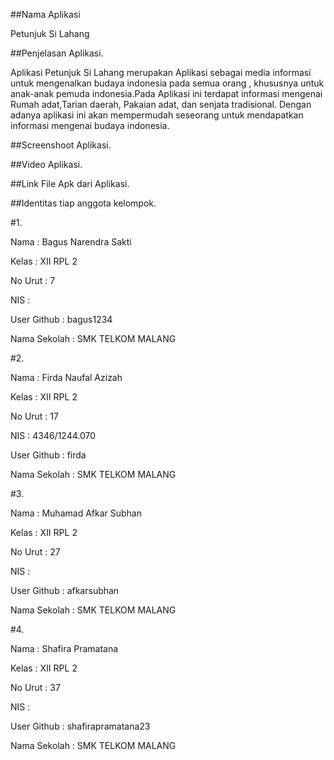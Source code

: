 ##Nama Aplikasi 

Petunjuk Si Lahang

##Penjelasan Aplikasi.

Aplikasi Petunjuk Si Lahang merupakan Aplikasi sebagai media informasi untuk mengenalkan budaya indonesia 
pada semua orang , khususnya untuk anak-anak pemuda indonesia.Pada Aplikasi ini terdapat informasi
mengenai Rumah adat,Tarian daerah, Pakaian adat, dan senjata tradisional. Dengan adanya aplikasi ini akan
mempermudah seseorang untuk mendapatkan informasi mengenai budaya indonesia.

##Screenshoot Aplikasi.


##Video Aplikasi.


##Link File Apk dari Aplikasi.



##Identitas tiap anggota kelompok.

#1.

Nama         : Bagus Narendra Sakti

Kelas        : XII RPL 2

No Urut      : 7

NIS          : 

User Github   : bagus1234

Nama Sekolah  : SMK TELKOM MALANG

#2.

Nama         : Firda Naufal Azizah

Kelas        : XII RPL 2

No Urut      : 17

NIS          : 4346/1244.070

User Github   : firda

Nama Sekolah  : SMK TELKOM MALANG

#3.

Nama         : Muhamad Afkar Subhan

Kelas        : XII RPL 2

No Urut      : 27

NIS          : 

User Github   : afkarsubhan

Nama Sekolah  : SMK TELKOM MALANG

#4.

Nama         : Shafira Pramatana

Kelas        : XII RPL 2

No Urut      : 37

NIS          : 

User Github   : shafirapramatana23

Nama Sekolah  : SMK TELKOM MALANG
